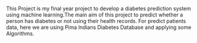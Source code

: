 This Project is my final year project to develop a diabetes prediction system using machine learning.The main aim of this project to predict whether a person has diabetes or not using their health records.
For predict patients data, here we are using Pima Indians Diabetes Database and applying some Algorithms.
